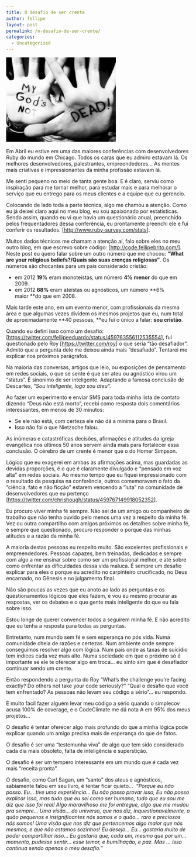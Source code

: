 ```yaml
---
title: O desafio de ser crente
author: fellipe
layout: post
permalink: /o-desafio-de-ser-crente/
categories:
  - Uncategorized
---
```

[<img alt="1795609_10152316502144161_1986893913_n" src="/img/posts/2014/08/1795609_10152316502144161_1986893913_n-300x231.jpg" width="300" height="231" />][1]

Em Abril eu estive em uma das maiores conferências com desenvolvedores Ruby do mundo em Chicago. Todos os caras que eu admiro estavam lá. Os melhores desenvolvedores, palestrantes, empreendedores&#8230; As mentes mais criativas e impressionantes da minha profissão estavam lá.

Me senti pequeno no meio de tanta gente boa. E é claro, serviu como inspiração para me tornar melhor, para estudar mais e para melhorar o serviço que eu entrego para os meus clientes e a equipe que eu gerencio.

Colocando de lado toda a parte técnica, algo me chamou a atenção. Como eu já deixei claro aqui no meu blog, eu sou apaixonado por estatísticas. Sendo assim, quando eu vi que havia um questionário anual, preenchido pelos frequentadores dessa conferência, eu prontamente preenchi ele e fui conferir os resultados. [<a href="http://www.ruby-survey.com/stats" target="_blank">http://www.ruby-survey.com/stats</a>].

Muitos dados técnicos me chamam a atenção aí, falo sobre eles no meu outro blog, em que escrevo sobre código: [<a href="http://code.fellipebrito.com/" target="_blank">http://code.fellipebrito.com/</a>]. Neste post eu quero falar sobre um outro número que me chocou: **&#8220;What are your religious beliefs?/Quais são suas crenças religiosas&#8221;**. Os números são chocantes para um país considerado cristão:  
- em 2012 **19%** eram monoteístas, um número **4% menor** do que em 2009.  
- em 2012 **68%** eram ateístas ou agnósticos, um número **6% maior **do que em 2008.

Mais tarde este ano, em um evento menor, com profissionais da mesma área e que algumas vezes dividem os mesmos projetos que eu, num total de aproximadamente **40 pessoas, **eu fui o único a falar: **sou cristão**.

Quando eu defini isso como um desafio: [<a href="https://twitter.com/fellipeeduardo/status/459763556112535554" target="_blank">https://twitter.com/fellipeeduardo/status/459763556112535554</a>], fui questionado pelo Roy [<a href="https://twitter.com/roy" target="_blank">https://twitter.com/roy</a>] o que seria &#8220;tão desafiador&#8221;. Admito que a pergunta dele me deixou ainda mais &#8220;desafiado&#8221;. Tentarei me explicar nos próximos parágrafos.

Na maioria das conversas, artigos que leio, ou exposições de pensamento em redes sociais, o que se sente é que ser ateu ou agnóstico virou um &#8220;status&#8221;. É sinonimo de ser inteligente. Adaptando a famosa conclusão de Descartes, &#8220;*Sou inteligente, logo sou ateu*&#8220;.

Ao fazer um experimento e enviar SMS para toda minha lista de contato dizendo &#8220;Deus não está morto&#8221;, recebi como resposta dois comentários interessantes, em menos de 30 minutos:  
- Se ele não está, com certeza ele não dá a minima para o Brasil.  
- Isso não foi o que Nietzsche falou.

As inúmeras e catastróficas decisões, afirmações e atitudes da igreja evangélica nos últimos 50 anos servem ainda mais para fortalecer essa conclusão. O cérebro de um crente é menor que o do Homer Simpson.

Lógico que eu exagerei em ambas as afirmações acima, mas guardadas as devidas proporções, é o que é claramente divulgado e &#8220;pensado em voz alta&#8221; em redes sociais. Ao mesmo tempo que eu fiquei impressionado com o resultado da pesquisa na conferência, outros comemoravam o fato da &#8220;ciência, fato e não ficção&#8221; estarem vencendo a &#8220;luta&#8221; na comunidade de desenvolvedores que eu pertenço [<a href="https://twitter.com/chrishough/status/459767149918052352" target="_blank">https://twitter.com/chrishough/status/459767149918052352</a>].

Eu procuro viver minha fé sempre. Não sei de um amigo ou companheiro de trabalho que não tenha ouvido pelo menos uma vez a respeito da minha fé. Vez ou outra compartilho com amigos próximos os detalhes sobre minha fé, e sempre que questionado, procuro responder o porque das minhas atitudes e a razão da minha fé.

A maioria destas pessoas eu respeito muito. São excelentes profissionais e empreendedores. Pessoas capazes, bem treinadas, dedicadas e sempre com algo a me ensinar sobre como ser um profissional melhor, e até sobre como enfrentar as dificuldades dessa vida maluca. É sempre um desafio explicar para eles o porque eu acredito no carpinteiro crucificado, no Deus encarnado, no Gênesis e no julgamento final.

Não são poucas as vezes que eu anoto ao lado as perguntas e os questionamentos lógicos que eles fazem, e vou eu mesmo procurar as respostas, ver os debates e o que gente mais inteligente do que eu fala sobre isso.

Estou longe de querer convencer todos a seguirem minha fé. E não acredito que eu tenha a resposta para todas as perguntas.

Entretanto, num mundo sem fé e sem esperança no pós vida. Numa comunidade cheia de razões e certezas. Num ambiente onde sempre conseguimos resolver algo com lógica. Num país onde as taxas de suicídio tem índices cada vez mais alto. Numa sociedade em que o próximo só é importante se ele te oferecer algo em troca&#8230; eu sinto sim que é desafiador continuar sendo um crente.

Então respondendo a pergunta do Roy &#8220;What&#8217;s the challenge you&#8217;re facing exactly? Do others not take your code seriously?&#8221; &#8220;Qual o desafio que você tem enfrentado? As pessoas não levam seu código a sério&#8221;&#8230; eu respondo.

É muito fácil fazer alguém levar meu código a sério quando o simplecov acusa 100% de coverage, e o CodeClimate me dá nota A em 95% dos meus projetos&#8230;

O desafio é tentar oferecer algo mais profundo do que a minha lógica pode explicar quando um amigo precisa mais de esperança do que de fatos.

O desafio é ser uma &#8220;testemunha viva&#8221; de algo que tem sido considerado cada dia mais obsoleto, falta de inteligência e superstição.

O desafio é ser um tempero interessante em um mundo que é cada vez mais &#8220;receita pronta&#8221;.

O desafio, como Carl Sagan, um &#8220;santo&#8221; dos ateus e agnósticos, sabiamente falou em seu livro, é tentar ficar quieto&#8230;  *&#8220;Porque eu não posso. Eu… tive uma experiência… Eu não posso provar isso, Eu não posso explicar isso, mas tudo que eu sei como ser humano, tudo que eu sou me diz que isso foi real! Algo maravilhoso me foi entregue, algo que me mudou pra sempre… Uma visão… do universo, que nos diz, inquestionavelmente, o quão pequenos e insignificantes nós somos e o quão… raro e preciosos nós somos! Uma visão que nos diz que pertencemos algo maior que nós mesmos, e que não estamos sozinhos! Eu desejo… Eu… gostaria muito de poder compartilhar isso… Eu gostaria que, cada um, mesmo que por um… momento, pudesse sentir… esse temor, e humilhação, e paz. Mas … isso continua sendo apenas o meu desafio.&#8221;*

 [1]: /img/posts/2014/08/1795609_10152316502144161_1986893913_n.jpg